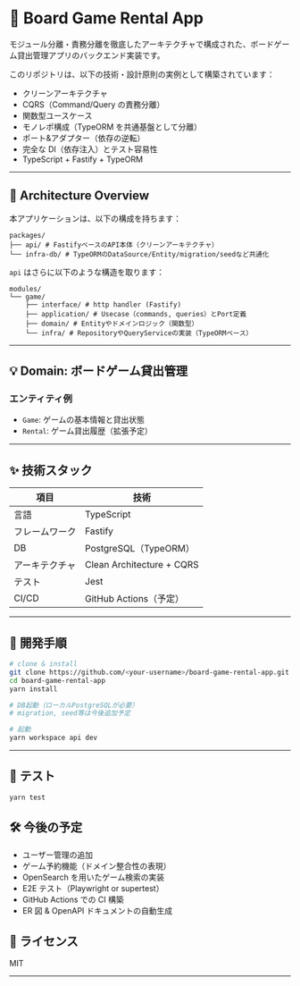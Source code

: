 # 🎲 Board Game Rental App

モジュール分離・責務分離を徹底したアーキテクチャで構成された、ボードゲーム貸出管理アプリのバックエンド実装です。

このリポジトリは、以下の技術・設計原則の実例として構築されています：

- クリーンアーキテクチャ
- CQRS（Command/Query の責務分離）
- 関数型ユースケース
- モノレポ構成（TypeORM を共通基盤として分離）
- ポート&アダプター（依存の逆転）
- 完全な DI（依存注入）とテスト容易性
- TypeScript + Fastify + TypeORM

---

## 📐 Architecture Overview

本アプリケーションは、以下の構成を持ちます：

```
packages/
├── api/ # FastifyベースのAPI本体（クリーンアーキテクチャ）
└── infra-db/ # TypeORMのDataSource/Entity/migration/seedなど共通化
```

`api` はさらに以下のような構造を取ります：

```
modules/
└── game/
    ├── interface/ # http handler (Fastify)
    ├── application/ # Usecase（commands, queries）とPort定義
    ├── domain/ # Entityやドメインロジック（関数型）
    └── infra/ # RepositoryやQueryServiceの実装（TypeORMベース）
```

---

## 💡 Domain: ボードゲーム貸出管理

### エンティティ例

- `Game`: ゲームの基本情報と貸出状態
- `Rental`: ゲーム貸出履歴（拡張予定）

---

## ✨ 技術スタック

| 項目           | 技術                      |
| -------------- | ------------------------- |
| 言語           | TypeScript                |
| フレームワーク | Fastify                   |
| DB             | PostgreSQL（TypeORM）     |
| アーキテクチャ | Clean Architecture + CQRS |
| テスト         | Jest                      |
| CI/CD          | GitHub Actions（予定）    |

---

## 🚀 開発手順

```bash
# clone & install
git clone https://github.com/<your-username>/board-game-rental-app.git
cd board-game-rental-app
yarn install

# DB起動（ローカルPostgreSQLが必要）
# migration, seed等は今後追加予定

# 起動
yarn workspace api dev
```

---

## 🧪 テスト

```bash
yarn test
```

## 🛠 今後の予定

- ユーザー管理の追加
- ゲーム予約機能（ドメイン整合性の表現）
- OpenSearch を用いたゲーム検索の実装
- E2E テスト（Playwright or supertest）
- GitHub Actions での CI 構築
- ER 図 & OpenAPI ドキュメントの自動生成

## 📘 ライセンス

MIT

---
